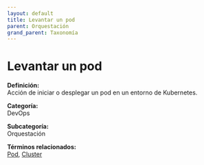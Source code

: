 ```yaml
---
layout: default
title: Levantar un pod
parent: Orquestación
grand_parent: Taxonomía
---
```


# Levantar un pod

**Definición:**  
Acción de iniciar o desplegar un pod en un entorno de Kubernetes.

**Categoría:**  
DevOps

**Subcategoría:**  
Orquestación

**Términos relacionados:**  
[Pod](https://maleniski.github.io/diccionario-angl-tec-mx/docs/taxonomia/devops/orquestación/pod.html), [Cluster](https://maleniski.github.io/diccionario-angl-tec-mx/docs/taxonomia/devops/orquestación/cluster.html)

